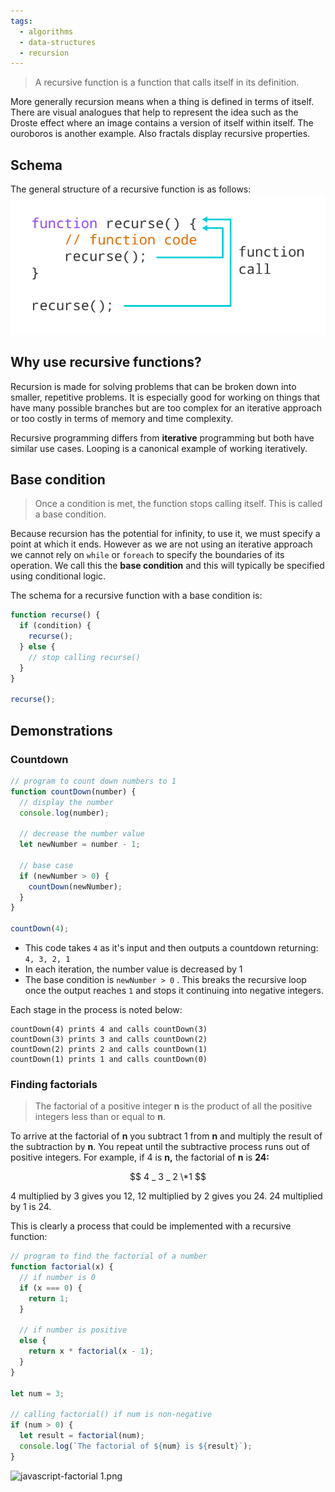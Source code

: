 ```yaml
---
tags:
  - algorithms
  - data-structures
  - recursion
---
```


> A recursive function is a function that calls itself in its definition.

More generally recursion means when a thing is defined in terms of itself. There
are visual analogues that help to represent the idea such as the Droste effect
where an image contains a version of itself within itself. The ouroboros is
another example. Also fractals display recursive properties.

## Schema

The general structure of a recursive function is as follows:
![javascript-recursion.png](static/javascript-recursion.png)

## Why use recursive functions?

Recursion is made for solving problems that can be broken down into smaller,
repetitive problems. It is especially good for working on things that have many
possible branches but are too complex for an iterative approach or too costly in
terms of memory and time complexity.

Recursive programming differs from **iterative** programming but both have
similar use cases. Looping is a canonical example of working iteratively.

## Base condition

> Once a condition is met, the function stops calling itself. This is called a
> base condition.

Because recursion has the potential for infinity, to use it, we must specify a
point at which it ends. However as we are not using an iterative approach we
cannot rely on `while` or `foreach` to specify the boundaries of its operation.
We call this the **base condition** and this will typically be specified using
conditional logic.

The schema for a recursive function with a base condition is:

```jsx
function recurse() {
  if (condition) {
    recurse();
  } else {
    // stop calling recurse()
  }
}

recurse();
```

## Demonstrations

### Countdown

```jsx
// program to count down numbers to 1
function countDown(number) {
  // display the number
  console.log(number);

  // decrease the number value
  let newNumber = number - 1;

  // base case
  if (newNumber > 0) {
    countDown(newNumber);
  }
}

countDown(4);
```

- This code takes `4` as it's input and then outputs a countdown returning:
  `4, 3, 2, 1`
- In each iteration, the number value is decreased by 1
- The base condition is `newNumber > 0` . This breaks the recursive loop once
  the output reaches `1` and stops it continuing into negative integers.

Each stage in the process is noted below:

```
countDown(4) prints 4 and calls countDown(3)
countDown(3) prints 3 and calls countDown(2)
countDown(2) prints 2 and calls countDown(1)
countDown(1) prints 1 and calls countDown(0)
```

### Finding factorials

> The factorial of a positive integer **n** is the product of all the positive
> integers less than or equal to **n**.

To arrive at the factorial of **n** you subtract 1 from **n** and multiply the
result of the subtraction by **n**. You repeat until the subtractive process
runs out of positive integers. For example, if 4 is **n,** the factorial of
**n** is **24:**

$$ 4 _ 3 _ 2 \*1 $$

4 multiplied by 3 gives you 12, 12 multiplied by 2 gives you 24. 24 multiplied
by 1 is 24.

This is clearly a process that could be implemented with a recursive function:

```js
// program to find the factorial of a number
function factorial(x) {
  // if number is 0
  if (x === 0) {
    return 1;
  }

  // if number is positive
  else {
    return x * factorial(x - 1);
  }
}

let num = 3;

// calling factorial() if num is non-negative
if (num > 0) {
  let result = factorial(num);
  console.log(`The factorial of ${num} is ${result}`);
}
```

![javascript-factorial 1.png](static/javascript-factorial%201.png)
